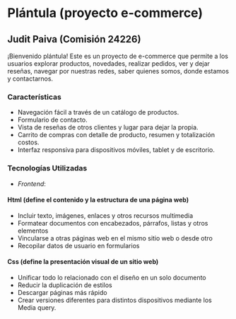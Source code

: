 # Plántula (proyecto e-commerce)

## Judit Paiva (Comisión 24226)

¡Bienvenido plántula! Este es un proyecto de e-commerce que permite a los usuarios explorar productos, novedades, realizar pedidos, ver y dejar reseñas, navegar por nuestras redes, saber quienes somos, donde estamos y contactarnos.  

### Características   

- Navegación fácil a través de un catálogo de productos.  
- Formulario de contacto.
- Vista de reseñas de otros clientes y lugar para dejar la propia.
- Carrito de compras con detalle de producto, resumen y totalización costos.     
- Interfaz responsiva para dispositivos móviles, tablet y de escritorio. 

### Tecnologías Utilizadas   

- *Frontend*: 

#### Html (define el contenido y la estructura de una página web)
- Incluir texto, imágenes, enlaces y otros recursos multimedia 
- Formatear documentos con encabezados, párrafos, listas y otros elementos 
- Vincularse a otras páginas web en el mismo sitio web o desde otro 
- Recopilar datos de usuario en formularios

#### Css (define la presentación visual de un sitio web)
- Unificar todo lo relacionado con el diseño en un solo documento
- Reducir la duplicación de estilos
- Descargar páginas más rápido
- Crear versiones diferentes para distintos dispositivos mediante los Media query.
